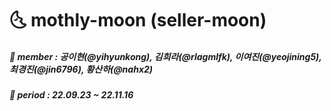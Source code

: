 # 🌜 mothly-moon (seller-moon)
##### 👥 member : 공이현(@yihyunkong), 김희라(@rlagmlfk), 이여진(@yeojining5), 최경진(@jin6796), 황산하(@nahx2)
##### 📅 period : 22.09.23 ~ 22.11.16
